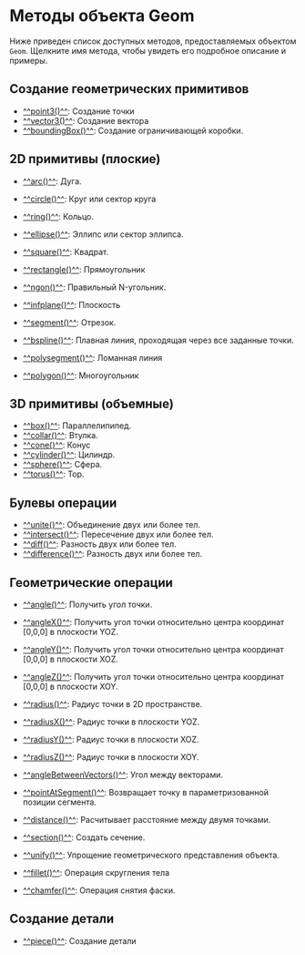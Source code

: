 # Методы объекта Geom
Ниже приведен список доступных методов, предоставляемых объектом `Geom`. Щелкните имя метода, чтобы увидеть его подробное описание и примеры.

## Создание геометрических примитивов

- [^^point3()^^](./point3.md): Создание точки
- [^^vector3()^^](./vector3.md): Создание вектора
- [^^boundingBox()^^](./boundingBox.md): Создание ограничивающей коробки.

## 2D примитивы (плоские)
- [^^arc()^^](./arc.md): Дуга.
- [^^circle()^^](./circle.md): Круг или сектор круга
- [^^ring()^^](./ring.md): Кольцо.
- [^^ellipse()^^](./ellipse.md): Эллипс или сектор эллипса.
- [^^square()^^](./square.md): Квадрат.
- [^^rectangle()^^](./rectangle.md): Прямоугольник
- [^^ngon()^^](./ngon.md): Правильный N-угольник.
- [^^infplane()^^](./infplane.md): Плоскость

- [^^segment()^^](./segment.md): Отрезок.
- [^^bspline()^^](./bspline.md): Плавная линия, проходящая через все заданные точки.
- [^^polysegment()^^](./polysegment.md): Ломанная линия
- [^^polygon()^^](./polygon.md): Многоугольник

## 3D примитивы (объемные)
- [^^box()^^](./box.md): Параллелипипед.
- [^^collar()^^](./collar.md): Втулка.
- [^^cone()^^](./cone.md): Конус
- [^^cylinder()^^](./cylinder.md): Цилиндр.
- [^^sphere()^^](./sphere.md): Сфера.
- [^^torus()^^](./torus.md): Тор.

## Булевы операции
- [^^unite()^^](./unite.md): Объединение двух или более тел.
- [^^intersect()^^](./intersect.md): Пересечение двух или более тел.
- [^^diff()^^](./diff.md): Разность двух или более тел.
- [^^difference()^^](./difference.md): Разность двух или более тел.

## Геометрические операции
- [^^angle()^^](./angle.md): Получить угол точки.
- [^^angleX()^^](./angleX.md): Получить угол точки относительно центра координат [0,0,0] в плоскости YOZ.
- [^^angleY()^^](./angleY.md): Получить угол точки относительно центра координат [0,0,0] в плоскости XOZ.
- [^^angleZ()^^](./angleZ.md): Получить угол точки относительно центра координат [0,0,0] в плоскости XOY.

- [^^radius()^^](./radius.md): Радиус точки в 2D пространстве.
- [^^radiusX()^^](./radiusX.md): Радиус точки в плоскости YOZ.
- [^^radiusY()^^](./radiusY.md): Радиус точки в плоскости XOZ.
- [^^radiusZ()^^](./radiusZ.md): Радиус точки в плоскости XOY.

- [^^angleBetweenVectors()^^](./angleBetweenVectors.md): Угол между векторами.
- [^^pointAtSegment()^^](./pointAtSegment.md): Возвращает точку в параметризованной позиции сегмента.
- [^^distance()^^](./distance.md): Расчитывает расстояние между двумя точками. 

- [^^section()^^](./section.md): Создать сечение. 
- [^^unify()^^](./unify.md): Упрощение геометрического представления объекта.
- [^^fillet()^^](./fillet.md): Операция скругления тела
- [^^chamfer()^^](./chamfer.md): Операция снятия фаски.

## Создание детали
- [^^piece()^^](./piece.md): Создание детали
